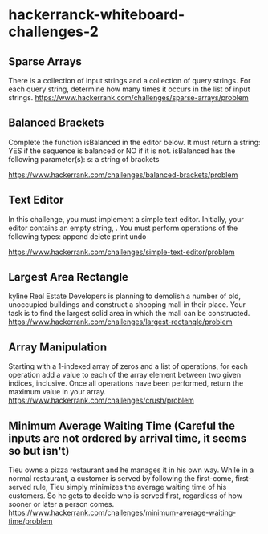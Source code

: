# hackerranck-whiteboard-challenges-2

## Sparse Arrays
There is a collection of input strings and a collection of query strings. For each query string, determine how many times it occurs in the list of input strings. 
https://www.hackerrank.com/challenges/sparse-arrays/problem

## Balanced Brackets
Complete the function isBalanced in the editor below. It must return a string: YES if the sequence is balanced or NO if it is not.
isBalanced has the following parameter(s):
    s: a string of brackets

https://www.hackerrank.com/challenges/balanced-brackets/problem

## Text Editor
In this challenge, you must implement a simple text editor. Initially, your editor contains an empty string, . You must perform operations of the following
types:
    append
    delete
    print
    undo

https://www.hackerrank.com/challenges/simple-text-editor/problem


## Largest Area Rectangle
kyline Real Estate Developers is planning to demolish a number of old, unoccupied buildings and construct a shopping mall in their place. Your task is to find the largest solid area in which the mall can be constructed.
https://www.hackerrank.com/challenges/largest-rectangle/problem

## Array Manipulation
Starting with a 1-indexed array of zeros and a list of operations, for each operation add a value to each of the array element between two given indices, inclusive. Once all operations have been performed, return the maximum value in your array. 
https://www.hackerrank.com/challenges/crush/problem

## Minimum Average Waiting Time (Careful the inputs are not ordered by arrival time, it seems so but isn't)
Tieu owns a pizza restaurant and he manages it in his own way. While in a normal restaurant, a customer is served by following the first-come, first-served rule, Tieu simply minimizes the average waiting time of his customers. So he gets to decide who is served first, regardless of how sooner or later a person comes. 
https://www.hackerrank.com/challenges/minimum-average-waiting-time/problem
